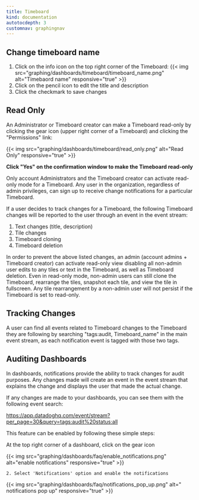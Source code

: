 ```yaml
---
title: Timeboard
kind: documentation
autotocdepth: 3
customnav: graphingnav
---
```


## Change timeboard name

1. Click on the info icon on the top right corner of the Timeboard:
    {{< img src="graphing/dashboards/timeboard/timeboard_name.png" alt="Timebaord name" responsive="true" >}}
2. Click on the pencil icon to edit the title and description
3. Click the checkmark to save changes

## Read Only

An Administrator or Timeboard creator can make a Timeboard read-only by clicking the gear icon (upper right corner of a Timeboard) and clicking the "Permissions" link:

{{< img src="graphing/dashboards/timeboard/read_only.png" alt="Read Only" responsive="true" >}}

**Click "Yes" on the confirmation window to make the Timeboard read-only**

Only account Administrators and the Timeboard creator can activate read-only mode for a Timeboard.  Any user in the organization, regardless of admin privileges, can sign up to receive change notifications for a particular Timeboard.

If a user decides to track changes for a Timeboard, the following Timeboard changes will be reported to the user through an event in the event stream:

1. Text changes (title, description)
2. Tile changes
3. Timeboard cloning
4. Timeboard deletion

In order to prevent the above listed changes, an admin (account admins + Timeboard creator) can activate read-only view disabling all non-admin user edits to any tiles or text in the Timeboard, as well as Timeboard deletion. Even in read-only mode, non-admin users can still clone the Timeboard, rearrange the tiles, snapshot each tile, and view the tile in fullscreen. Any tile rearrangement by a non-admin user will not persist if the Timeboard is set to read-only.

## Tracking Changes
A user can find all events related to Timeboard changes to the Timeboard they are following by searching "tags:audit, Timeboard_name" in the main event stream, as each notification event is tagged with those two tags.

## Auditing Dashboards

In dashboards, notifications provide the ability to track changes for audit purposes. Any changes made will create an event in the event stream that explains the change and displays the user that made the actual change.

If any changes are made to your dashboards, you can see them with the following event search:

https://app.datadoghq.com/event/stream?per_page=30&query=tags:audit%20status:all

This feature can be enabled by following these simple steps:

At the top right corner of a dashboard, click on the gear icon

{{< img src="graphing/dashboards/faq/enable_notifications.png" alt="enable notifications" responsive="true" >}}

    2. Select 'Notifications' option and enable the notifications

{{< img src="graphing/dashboards/faq/notifications_pop_up.png" alt=" notifications pop up" responsive="true" >}}